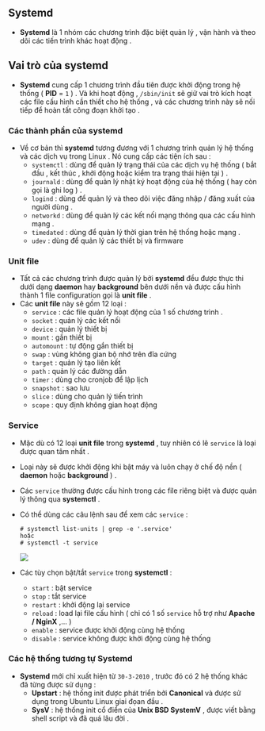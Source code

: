 ## Systemd

- **Systemd** là 1 nhóm các chương trình đặc biệt quản lý , vận hành và theo dõi các tiến trình khác hoạt động .

## **Vai trò của systemd**
- **Systemd** cung cấp 1 chương trình đầu tiên được khởi động trong hệ thống ( **PID** = `1` ) . Và khi hoạt động , `/sbin/init` sẽ giữ vai trò kích hoạt các file cấu hình cần thiết cho hệ thống , và các chương trình này sẽ nối tiếp để hoàn tất công đoạn khởi tạo .

### **Các thành phần của systemd**
- Về cơ bản thì **systemd** tương đương với 1 chương trình quản lý hệ thống và các dịch vụ trong Linux . Nó cung cấp các tiện ích sau :
    - `systemctl` : dùng để quản lý trạng thái của các dịch vụ hệ thống ( bắt đầu , kết thúc , khởi động hoặc kiểm tra trạng thái hiện tại ) .
    - `journald` : dùng để quản lý nhật ký hoạt động của hệ thống ( hay còn gọi là ghi log ) .
    - `logind` : dùng để quản lý và theo dõi việc đăng nhập / đăng xuất của người dùng .
    - `networkd` : dùng để quản lý các kết nối mạng thông qua các cấu hình mạng .
    - `timedated` : dùng để quản lý thời gian trên hệ thống hoặc mạng .
    - `udev` : dùng để quản lý các thiết bị và firmware

### **Unit file**
- Tất cả các chương trình được quản lý bởi **systemd** đều được thực thi dưới dạng **daemon** hay **background** bên dưới nền và được cấu hình thành 1 file configuration gọi là **unit file** .
- Các **unit file** này sẽ gồm 12 loại :
    - `service` : các file quản lý hoạt động của 1 số chương trình .
    - `socket` : quản lý các kết nối
    - `device` : quản lý thiết bị
    - `mount` : gắn thiết bị
    - `automount` : tự động gắn thiết bị
    - `swap` : vùng không gian bộ nhớ trên đĩa cứng
    - `target` : quản lý tạo liên kết
    - `path` : quản lý các đường dẫn
    - `timer` : dùng cho cronjob để lập lịch
    - `snapshot` : sao lưu
    - `slice` : dùng cho quản lý tiến trình
    - `scope` : quy định không gian hoạt động
### **Service**

- Mặc dù có 12 loại **unit file** trong **systemd** , tuy nhiên có lẽ `service` là loại được quan tâm nhất .
- Loại này sẽ được khởi động khi bật máy và luôn chạy ở chế độ nền ( **daemon** hoặc **background** ) .
- Các `service` thường được cấu hình trong các file riêng biệt và được quản lý thông qua **systemctl** .
- Có thể dùng các câu lệnh sau để xem các `service` :
    ```
    # systemctl list-units | grep -e '.service'
    hoặc
    # systemctl -t service
    ```

    <img src=https://i.imgur.com/khfmXxw.png>
    
- Các tùy chọn bật/tắt `service` trong **systemctl** :
    - `start` : bật service
    - `stop` : tắt service
    - `restart` : khởi động lại service
    - `reload` : load lại file cấu hình ( chỉ có 1 số `service` hỗ trợ như **Apache / NginX** ,... )
    - `enable` : service được khởi động cùng hệ thống
    - `disable` : service không được khởi động cùng hệ thống
    
### **Các hệ thống tương tự Systemd**
- **Systemd** mới chỉ xuất hiện từ `30-3-2010` , trước đó có 2 hệ thống khác đã từng được sử dụng :
    - **Upstart** : hệ thống init được phát triển bởi **Canonical** và được sử dụng trong Ubuntu Linux giai đọan đầu .
    - **SysV** : hệ thống init cổ điển của **Unix BSD SystemV** , được viết bằng shell script và đã quá lâu đời .